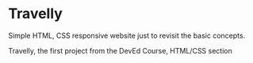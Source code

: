 # Travelly
Simple HTML, CSS responsive website just to revisit the basic concepts.

 Travelly, the first project from the DevEd Course, HTML/CSS section

